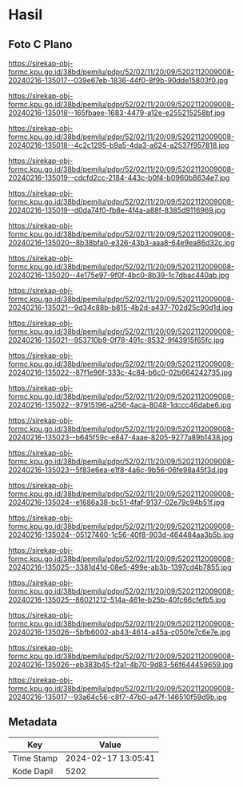 # Hasil

## Foto C Plano

https://sirekap-obj-formc.kpu.go.id/38bd/pemilu/pdpr/52/02/11/20/09/5202112009008-20240216-135017--039e67eb-1836-44f0-8f9b-90dde15803f0.jpg

https://sirekap-obj-formc.kpu.go.id/38bd/pemilu/pdpr/52/02/11/20/09/5202112009008-20240216-135018--165fbaee-1683-4479-a12e-e255215258bf.jpg

https://sirekap-obj-formc.kpu.go.id/38bd/pemilu/pdpr/52/02/11/20/09/5202112009008-20240216-135018--4c2c1295-b9a5-4da3-a624-a2537f957818.jpg

https://sirekap-obj-formc.kpu.go.id/38bd/pemilu/pdpr/52/02/11/20/09/5202112009008-20240216-135019--cdcfd2cc-2184-443c-b0f4-b0960b8634e7.jpg

https://sirekap-obj-formc.kpu.go.id/38bd/pemilu/pdpr/52/02/11/20/09/5202112009008-20240216-135019--d0da74f0-fb8e-4f4a-a88f-8385d9116969.jpg

https://sirekap-obj-formc.kpu.go.id/38bd/pemilu/pdpr/52/02/11/20/09/5202112009008-20240216-135020--8b38bfa0-e326-43b3-aaa8-64e9ea86d32c.jpg

https://sirekap-obj-formc.kpu.go.id/38bd/pemilu/pdpr/52/02/11/20/09/5202112009008-20240216-135020--4e175e97-9f0f-4bc0-8b39-1c7dbac440ab.jpg

https://sirekap-obj-formc.kpu.go.id/38bd/pemilu/pdpr/52/02/11/20/09/5202112009008-20240216-135021--9d34c88b-b815-4b2d-a437-702d25c90d1d.jpg

https://sirekap-obj-formc.kpu.go.id/38bd/pemilu/pdpr/52/02/11/20/09/5202112009008-20240216-135021--953710b9-0f78-491c-8532-9f43915f65fc.jpg

https://sirekap-obj-formc.kpu.go.id/38bd/pemilu/pdpr/52/02/11/20/09/5202112009008-20240216-135022--87f1e96f-333c-4c84-b6c0-02b664242735.jpg

https://sirekap-obj-formc.kpu.go.id/38bd/pemilu/pdpr/52/02/11/20/09/5202112009008-20240216-135022--97915196-a256-4aca-8048-1dccc46dabe6.jpg

https://sirekap-obj-formc.kpu.go.id/38bd/pemilu/pdpr/52/02/11/20/09/5202112009008-20240216-135023--b645f59c-e847-4aae-8205-9277a89b1438.jpg

https://sirekap-obj-formc.kpu.go.id/38bd/pemilu/pdpr/52/02/11/20/09/5202112009008-20240216-135023--5f83e6ea-e1f8-4a6c-9b56-06fe98a45f3d.jpg

https://sirekap-obj-formc.kpu.go.id/38bd/pemilu/pdpr/52/02/11/20/09/5202112009008-20240216-135024--e1686a38-bc51-4faf-9137-02e79c94b51f.jpg

https://sirekap-obj-formc.kpu.go.id/38bd/pemilu/pdpr/52/02/11/20/09/5202112009008-20240216-135024--05127460-1c56-40f8-903d-464484aa3b5b.jpg

https://sirekap-obj-formc.kpu.go.id/38bd/pemilu/pdpr/52/02/11/20/09/5202112009008-20240216-135025--3381d41d-08e5-499e-ab3b-1397cd4b7855.jpg

https://sirekap-obj-formc.kpu.go.id/38bd/pemilu/pdpr/52/02/11/20/09/5202112009008-20240216-135025--86021212-514a-461e-b25b-40fc66cfefb5.jpg

https://sirekap-obj-formc.kpu.go.id/38bd/pemilu/pdpr/52/02/11/20/09/5202112009008-20240216-135026--5bfb6002-ab43-4614-a45a-c050fe7c6e7e.jpg

https://sirekap-obj-formc.kpu.go.id/38bd/pemilu/pdpr/52/02/11/20/09/5202112009008-20240216-135026--eb383b45-f2a1-4b70-9d83-56f644459659.jpg

https://sirekap-obj-formc.kpu.go.id/38bd/pemilu/pdpr/52/02/11/20/09/5202112009008-20240216-135017--93a64c56-c8f7-47b0-a47f-146510f59d9b.jpg


## Metadata

| Key        | Value               |
| ---------- | ------------------- |
| Time Stamp | 2024-02-17 13:05:41 |
| Kode Dapil | 5202                |



